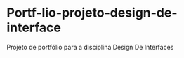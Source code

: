 # Portf-lio-projeto-design-de-interface
Projeto de portfólio para a disciplina Design De Interfaces
